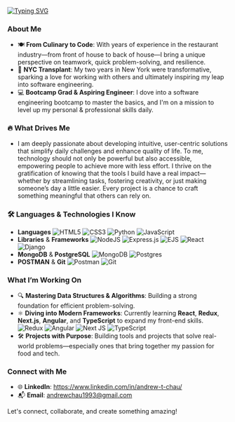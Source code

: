 [![Typing SVG](https://readme-typing-svg.demolab.com?font=Fira+Code&duration=4000&pause=250&center=true&width=435&lines=Hello+There!+%F0%9F%91%8B;I'm+Andrew+%F0%9F%A4%93;and+I+am+a+Software+Engineer++%F0%9F%A7%91%E2%80%8D%F0%9F%92%BB;%F0%9F%8C%9F+as+well+as+Lifelong+Learner+%F0%9F%8C%9F)](https://git.io/typing-svg)

### About Me
- 🍽️ **From Culinary to Code**: With years of experience in the restaurant industry—from front of house to back of house—I bring a unique perspective on teamwork, quick problem-solving, and resilience.
- 🗽 **NYC Transplant**: My two years in New York were transformative, sparking a love for working with others and ultimately inspiring my leap into software engineering.
- 💻 **Bootcamp Grad & Aspiring Engineer**: I dove into a software engineering bootcamp to master the basics, and I'm on a mission to level up my personal & professional skills daily.

### 🔥 What Drives Me
- I am deeply passionate about developing intuitive, user-centric solutions that simplify daily challenges and enhance quality of life. To me, technology should not only be powerful but also accessible, empowering people to achieve more with less effort. I thrive on the gratification of knowing that the tools I build have a real impact—whether by streamlining tasks, fostering creativity, or just making someone’s day a little easier. Every project is a chance to craft something meaningful that others can rely on.

### 🛠️ Languages & Technologies I Know
- **Languages**
  ![HTML5](https://img.shields.io/badge/html5-%23E34F26.svg?style=for-the-badge&logo=html5&logoColor=white)
  ![CSS3](https://img.shields.io/badge/css3-%231572B6.svg?style=for-the-badge&logo=css3&logoColor=white)
  ![Python](https://img.shields.io/badge/python-3670A0?style=for-the-badge&logo=python&logoColor=ffdd54)
  ![JavaScript](https://img.shields.io/badge/javascript-%23323330.svg?style=for-the-badge&logo=javascript&logoColor=%23F7DF1E)
- **Libraries** & **Frameworks**
  ![NodeJS](https://img.shields.io/badge/node.js-6DA55F?style=for-the-badge&logo=node.js&logoColor=white)
  ![Express.js](https://img.shields.io/badge/express.js-%23404d59.svg?style=for-the-badge&logo=express&logoColor=%2361DAFB)
  ![EJS](https://img.shields.io/badge/ejs-%23B4CA65.svg?style=for-the-badge&logo=ejs&logoColor=black)
  ![React](https://img.shields.io/badge/react-%2320232a.svg?style=for-the-badge&logo=react&logoColor=%2361DAFB)
  ![Django](https://img.shields.io/badge/django-%23092E20.svg?style=for-the-badge&logo=django&logoColor=white)
- **MongoDB** & **PostgreSQL**
  ![MongoDB](https://img.shields.io/badge/MongoDB-%234ea94b.svg?style=for-the-badge&logo=mongodb&logoColor=white)
  ![Postgres](https://img.shields.io/badge/postgres-%23316192.svg?style=for-the-badge&logo=postgresql&logoColor=white)
- **POSTMAN** & **Git**
  ![Postman](https://img.shields.io/badge/Postman-FF6C37?style=for-the-badge&logo=postman&logoColor=white)
  ![Git](https://img.shields.io/badge/git-%23F05033.svg?style=for-the-badge&logo=git&logoColor=white)

### What I’m Working On
- 🔍 **Mastering Data Structures & Algorithms**: Building a strong foundation for efficient problem-solving.
- ⚛️ **Diving into Modern Frameworks**: Currently learning **React**, **Redux**, **Next.js**, **Angular**, and **TypeScript** to expand my front-end skills.
![Redux](https://img.shields.io/badge/redux-%23593d88.svg?style=for-the-badge&logo=redux&logoColor=white)
![Angular](https://img.shields.io/badge/angular-%23DD0031.svg?style=for-the-badge&logo=angular&logoColor=white)
![Next JS](https://img.shields.io/badge/Next-black?style=for-the-badge&logo=next.js&logoColor=white)
![TypeScript](https://img.shields.io/badge/typescript-%23007ACC.svg?style=for-the-badge&logo=typescript&logoColor=white)
- 🛠️ **Projects with Purpose**: Building tools and projects that solve real-world problems—especially ones that bring together my passion for food and tech.

### Connect with Me
- 🌐 **LinkedIn**: https://www.linkedin.com/in/andrew-t-chau/
- 📬 **Email**: andrewchau1993@gmail.com

Let's connect, collaborate, and create something amazing!
